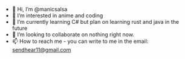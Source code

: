 - 👋 Hi, I’m @manicsalsa
- 👀 I’m interested in anime and coding
- 🌱 I’m currently learning C# but plan on learning rust and java in the future
- 💞️ I’m looking to collaborate on nothing right now.
- 📫 How to reach me - you can write to me in the email: sendhear11@gmail.com

<!---
manicsalsa/manicsalsa is a ✨ special ✨ repository because its `README.md` (this file) appears on your GitHub profile.
You can click the Preview link to take a look at your changes.
--->
